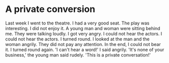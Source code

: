 # A private conversion
Last week I went to the theatre. I had a very good seat. The play was interesting. I did not enjoy it. A young man and woman were sitting behind me. They were talking loudly. I got very angry. I could not hear the actors. I could not hear the actors. I turned round. I looked at the man and the woman angrily. They did not pay any attention. In the end, I could not bear it. I turned round again. 'I can't hear a word!' I said angrily. 'It's none of your business,' the young man said rudely. 'This is a private conversation!'